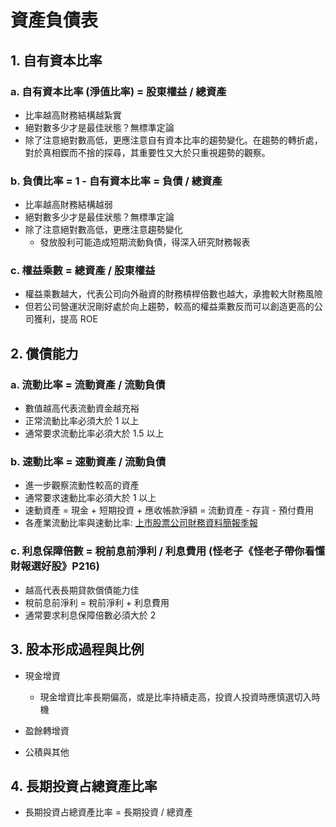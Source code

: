 # 資產負債表

## 1. 自有資本比率

### a. 自有資本比率 (淨值比率) = 股東權益 / 總資產
- 比率越高財務結構越紮實
- 絕對數多少才是最佳狀態？無標準定論
- 除了注意絕對數高低，更應注意自有資本比率的趨勢變化。在趨勢的轉折處，對於真相鍥而不捨的探尋，其重要性又大於只重視趨勢的觀察。

### b. 負債比率 = 1 - 自有資本比率 = 負債 / 總資產
- 比率越高財務結構越弱
- 絕對數多少才是最佳狀態？無標準定論
- 除了注意絕對數高低，更應注意趨勢變化
    - 發放股利可能造成短期流動負債，得深入研究財務報表

### c. 權益乘數 = 總資產 / 股東權益
- 權益乘數越大，代表公司向外融資的財務槓桿倍數也越大，承擔較大財務風險
- 但若公司營運狀況剛好處於向上趨勢，較高的權益乘數反而可以創造更高的公司獲利，提高 ROE

## 2. 償債能力

### a. 流動比率 = 流動資產 / 流動負債
- 數值越高代表流動資金越充裕
- 正常流動比率必須大於 1 以上
- 通常要求流動比率必須大於 1.5 以上

### b. 速動比率 = 速動資產 / 流動負債
- 進一步觀察流動性較高的資產
- 通常要求速動比率必須大於 1 以上
- 速動資產 = 現金 + 短期投資 + 應收帳款淨額 = 流動資產 - 存貨 - 預付費用
- 各產業流動比率與速動比率: [上市股票公司財務資料簡報季報](http://www.twse.com.tw/zh/statistics/statisticsList?type=05&subType=001)

### c. 利息保障倍數 = 稅前息前淨利 / 利息費用 (怪老子《怪老子帶你看懂財報選好股》P216)
- 越高代表長期貸款償債能力佳
- 稅前息前淨利 = 稅前淨利 + 利息費用
- 通常要求利息保障倍數必須大於 2

## 3. 股本形成過程與比例

- 現金增資
    - 現金增資比率長期偏高，或是比率持續走高，投資人投資時應慎選切入時機

- 盈餘轉增資

- 公積與其他

## 4. 長期投資占總資產比率

- 長期投資占總資產比率 = 長期投資 / 總資產

